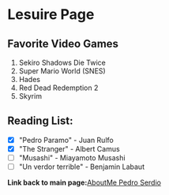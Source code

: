 # Lesuire Page
## Favorite Video Games
1. Sekiro Shadows Die Twice
2. Super Mario World (SNES)
3. Hades
4. Red Dead Redemption 2
5. Skyrim

## Reading List:
- [x] "Pedro Paramo" - Juan Rulfo
- [x] "The Stranger" - Albert Camus
- [ ] "Musashi" - Miayamoto Musashi
- [ ] "Un verdor terrible" - Benjamin Labaut

**Link back to main page:**[AboutMe Pedro Serdio](index.md)